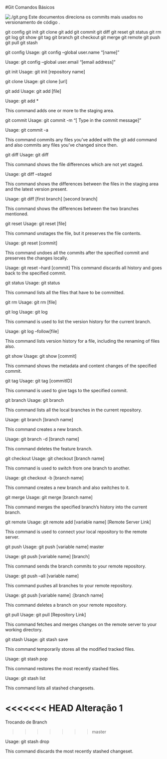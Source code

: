 #Git Comandos Básicos

![./git.png](Git)
Este documentos direciona os commits mais usados no versionamento de código .

git config
git init
git clone
git add
git commit
git diff
git reset
git status
git rm
git log
git show
git tag
git branch
git checkout
git merge
git remote
git push
git pull
git stash


git config
Usage: git config –global user.name “[name]”  

Usage: git config –global user.email “[email address]”  

git init
Usage: git init [repository name]

git clone
Usage: git clone [url]  

git add
Usage: git add [file]  

Usage: git add *  

This command adds one or more to the staging area.

git commit
Usage: git commit -m “[ Type in the commit message]”  

Usage: git commit -a  

This command commits any files you’ve added with the git add command and also commits any files you’ve changed since then.

git diff
Usage: git diff  

This command shows the file differences which are not yet staged.

Usage: git diff –staged 

This command shows the differences between the files in the staging area and the latest version present.

Usage: git diff [first branch] [second branch]  

This command shows the differences between the two branches mentioned.

git reset
Usage: git reset [file]  

This command unstages the file, but it preserves the file contents.

Usage: git reset [commit]  

This command undoes all the commits after the specified commit and preserves the changes locally.

Usage: git reset –hard [commit]  This command discards all history and goes back to the specified commit.



git status
Usage: git status  

This command lists all the files that have to be committed.

git rm
Usage: git rm [file]  

git log
Usage: git log  

This command is used to list the version history for the current branch.


Usage: git log –follow[file]  

This command lists version history for a file, including the renaming of files also.


git show
Usage: git show [commit]  

This command shows the metadata and content changes of the specified commit.


git tag
Usage: git tag [commitID]  

This command is used to give tags to the specified commit.

git branch
Usage: git branch  

This command lists all the local branches in the current repository.

Usage: git branch [branch name]  

This command creates a new branch.

Usage: git branch -d [branch name]  

This command deletes the feature branch.

git checkout
Usage: git checkout [branch name]  

This command is used to switch from one branch to another.

Usage: git checkout -b [branch name]  

This command creates a new branch and also switches to it.

git merge
Usage: git merge [branch name]  

This command merges the specified branch’s history into the current branch.

git remote
Usage: git remote add [variable name] [Remote Server Link]  

This command is used to connect your local repository to the remote server.



git push
Usage: git push [variable name] master  

Usage: git push [variable name] [branch]  

This command sends the branch commits to your remote repository.

Usage: git push –all [variable name]  

This command pushes all branches to your remote repository.

Usage: git push [variable name] :[branch name]  

This command deletes a branch on your remote repository.

git pull
Usage: git pull [Repository Link]  

This command fetches and merges changes on the remote server to your working directory.

git stash
Usage: git stash save  

This command temporarily stores all the modified tracked files.

Usage: git stash pop  

This command restores the most recently stashed files.

Usage: git stash list  

This command lists all stashed changesets.

<<<<<<< HEAD
Alteração 1
=======
Trocando de Branch
>>>>>>> master

Usage: git stash drop  

This command discards the most recently stashed changeset.
